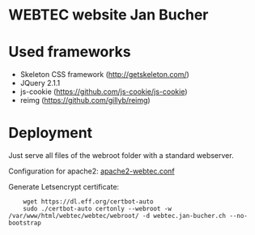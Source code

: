 WEBTEC website Jan Bucher
=========================

# Used frameworks
- Skeleton CSS framework (http://getskeleton.com/)
- JQuery 2.1.1
- js-cookie (https://github.com/js-cookie/js-cookie)
- reimg (https://github.com/gillyb/reimg)

# Deployment
Just serve all files of the webroot folder with a standard webserver.

Configuration for apache2: [apache2-webtec.conf](apache2-webtec.conf)

Generate Letsencrypt certificate:
```
    wget https://dl.eff.org/certbot-auto
    sudo ./certbot-auto certonly --webroot -w /var/www/html/webtec/webtec/webroot/ -d webtec.jan-bucher.ch --no-bootstrap
```
